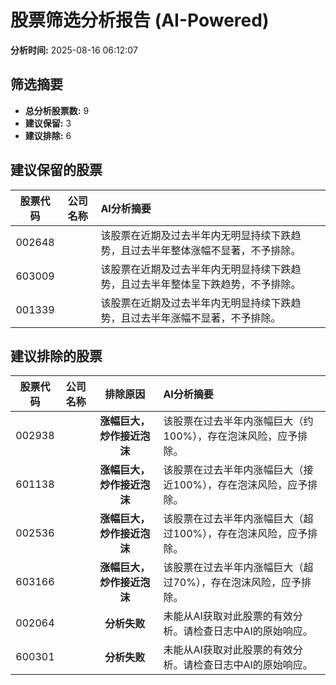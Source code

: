 # 股票筛选分析报告 (AI-Powered)

**分析时间:** 2025-08-16 06:12:07

## 筛选摘要

- **总分析股票数:** 9
- **建议保留:** 3
- **建议排除:** 6

## 建议保留的股票

| 股票代码 | 公司名称 | AI分析摘要 |
|:---:|:---:|:---|
| 002648 |  | 该股票在近期及过去半年内无明显持续下跌趋势，且过去半年整体涨幅不显著，不予排除。 |
| 603009 |  | 该股票在近期及过去半年内无明显持续下跌趋势，且过去半年整体呈下跌趋势，不予排除。 |
| 001339 |  | 该股票在近期及过去半年内无明显持续下跌趋势，且过去半年涨幅不显著，不予排除。 |

## 建议排除的股票

| 股票代码 | 公司名称 | 排除原因 | AI分析摘要 |
|:---:|:---:|:---:|:---|
| 002938 |  | **涨幅巨大，炒作接近泡沫** | 该股票在过去半年内涨幅巨大（约100%），存在泡沫风险，应予排除。 |
| 601138 |  | **涨幅巨大，炒作接近泡沫** | 该股票在过去半年内涨幅巨大（接近100%），存在泡沫风险，应予排除。 |
| 002536 |  | **涨幅巨大，炒作接近泡沫** | 该股票在过去半年内涨幅巨大（超过100%），存在泡沫风险，应予排除。 |
| 603166 |  | **涨幅巨大，炒作接近泡沫** | 该股票在过去半年内涨幅巨大（超过70%），存在泡沫风险，应予排除。 |
| 002064 |  | **分析失败** | 未能从AI获取对此股票的有效分析。请检查日志中AI的原始响应。 |
| 600301 |  | **分析失败** | 未能从AI获取对此股票的有效分析。请检查日志中AI的原始响应。 |
